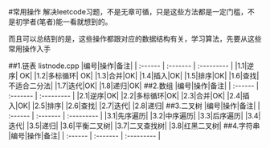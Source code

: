 #常用操作
解决leetcode习题，不是无章可循，只是这些方法都是一定门槛，不是初学者(笔者)能一看就想到的。

而且可以总结到的是，这些操作都跟对应的数据结构有关，学习算法，先要从这些常用操作入手

##1.链表 listnode.cpp
|编号|操作|备注|
|  :------ |  :-------    |   :---------   |
|1.1|逆序| OK|
|1.2|多标循环| OK|
|1.3|合并|OK|
|1.4|插入|OK|
|1.5|排序|OK|
|1.6|查找|不适合二分法|
|1.7|迭代|OK|
|1.8|递归|OK|
##2.数组
|编号|操作|备注|
|  :------ |  :-------    |   :---------   |
|2.1|逆序|OK|
|2.2|多标循环|OK|
|2.3|合并|OK|
|2.4|插入|OK|
|2.5|排序|
|2.6|查找|
|2.7|迭代|
|2.8|递归|
##3.二叉树
|编号|操作|备注|
|  :------ |  :-------    |   :---------   |
|3.1|先序遍历|
|3.2|中序遍历|
|3.3|后序遍历|
|3.4|迭代|
|3.5|递归|
|3.6|平衡二叉树|
|3.7|二叉查找树|
|3.8|红黑二叉树|
##4.字符串
|编号|操作|备注|
|  :------ |  :-------    |   :---------   |

